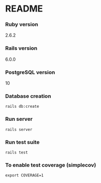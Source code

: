 # README

### Ruby version
2.6.2

### Rails version
6.0.0

### PostgreSQL version
10

### Database creation
`rails db:create`

### Run server
`rails server`

### Run test suite
`rails test`

### To enable test coverage (simplecov)
`export COVERAGE=1`
